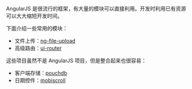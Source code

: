 AngularJS 是很流行的框架，有大量的模块可以直接利用。开发时利用已有资源可以大大缩短开发时间。

下面介绍一些常用的模块：

- 文件上传：[ng-file-upload](https://github.com/danialfarid/ng-file-upload)
- 高级路由：[ui-router](https://github.com/angular-ui/ui-router)

这些项目虽然不是 AngularJS 项目，但是整合起来也很容易：

- 客户端存储：[pouchdb](https://github.com/pouchdb/pouchdb)
- 日期控件：[mobiscroll](https://github.com/acidb/mobiscroll)
